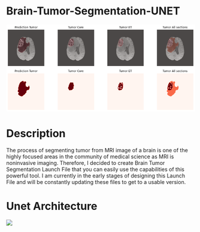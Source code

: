 # Brain-Tumor-Segmentation-UNET

<img src="https://github.com/arash-mehrzadi/Brain-Tumor-Segmentation-UNET/blob/master/Sample/predict%20output.png" width="whatever" height="whatever">

# Description
The process of segmenting tumor from MRI image of a brain is one of the highly focused areas in the community of medical science as MRI is noninvasive imaging. Therefore, I decided to create Brain Tumor Segmentation Launch File that you can easily use the capabilities of this powerful tool. I am currently in the early stages of designing this Launch File and will be constantly updating these files to get to a usable version.
# Unet Architecture

<img src="https://lmb.informatik.uni-freiburg.de/people/ronneber/u-net/u-net-architecture.png" width="whatever" height="whatever">
